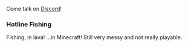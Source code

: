 Come talk on [Discord](https://www.discord.gg/n3JFkVk "Hotline Fishing Discord")!

### Hotline Fishing
Fishing, in lava! ...in Minecraft! Still very messy and not really playable.